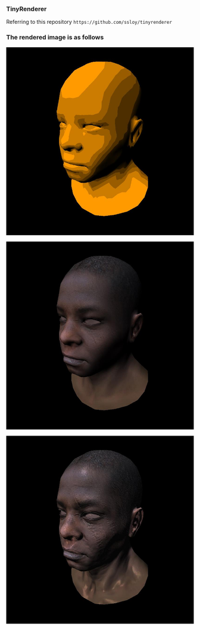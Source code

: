 ### TinyRenderer
Referring to this repository ```https://github.com/ssloy/tinyrenderer```

### The rendered image is as follows
![ToonShader](https://github.com/xltangcs/TinyRender/blob/main/images/ToonShader.jpg)

![GouraudShader](https://github.com/xltangcs/TinyRender/blob/main/images/GouraudShader.jpg)

![PhongShader](https://github.com/xltangcs/TinyRender/blob/main/images/PhongShader.jpg)
